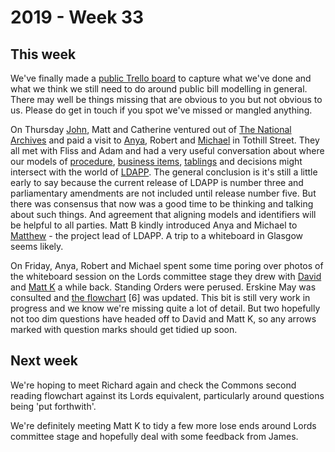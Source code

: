# 2019 - Week 33

## This week

We've finally made a [public Trello board](https://trello.com/b/f2zmF5EZ/parliament-bill-procedure) to capture what we've done and what we think we still need to do around public bill modelling in general. There may well be things missing that are obvious to you but not obvious to us. Please do get in touch if you spot we've missed or mangled anything.

On Thursday [John](https://twitter.com/johnlsheridan), Matt and Catherine ventured out of [The National Archives](https://www.nationalarchives.gov.uk/) and paid a visit to [Anya](https://twitter.com/bitten_), Robert and [Michael](https://twitter.com/fantasticlife) in Tothill Street. They all met with Fliss and Adam and had a very useful conversation about where our models of [procedure](https://ukparliament.github.io/ontologies/procedure/procedure-ontology.html), [business items](https://ukparliament.github.io/ontologies/business-item/business-item-ontology.html), [tablings](https://ukparliament.github.io/ontologies/tabling/tabling-ontology.html) and decisions might intersect with the world of [LDAPP](http://www.legislation.gov.uk/projects/drafting-tool). The general conclusion is it's still a little early to say because the current release of LDAPP is number three and parliamentary amendments are not included until release number five. But there was consensus that now was a good time to be thinking and talking about such things. And agreement that aligning models and identifiers will be helpful to all parties. Matt B kindly introduced Anya and Michael to [Matthew](https://twitter.com/metju_betju) - the project lead of LDAPP. A trip to a whiteboard in Glasgow seems likely.

On Friday, Anya, Robert and Michael spent some time poring over photos of the whiteboard session on the Lords committee stage they drew with [David](https://twitter.com/clerkly) and [Matt K](https://twitter.com/mattkorris) a while back. Standing Orders were perused. Erskine May was consulted and [the flowchart](https://ukparliament.github.io/ontologies/procedure/flowcharts/bills/public-bill.pdf) [6] was updated. This bit is still very work in progress and we know we're missing quite a lot of detail. But two hopefully not too dim questions have headed off to David and Matt K, so any arrows marked with question marks should get tidied up soon.

## Next week

We're hoping to meet Richard again and check the Commons second reading flowchart against its Lords equivalent, particularly around questions being 'put forthwith'.

We're definitely meeting Matt K to tidy a few more lose ends around Lords committee stage and hopefully deal with some feedback from James.